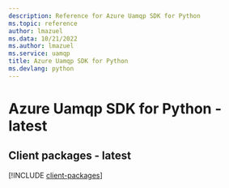 ```yaml
---
description: Reference for Azure Uamqp SDK for Python
ms.topic: reference
author: lmazuel
ms.data: 10/21/2022
ms.author: lmazuel
ms.service: uamqp
title: Azure Uamqp SDK for Python
ms.devlang: python
---
```

# Azure Uamqp SDK for Python - latest

## Client packages - latest
[!INCLUDE [client-packages](uamqp-client-index.md)]